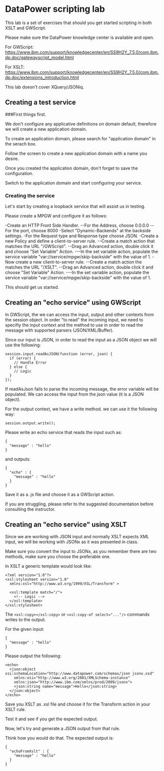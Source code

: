 # DataPower scripting lab

This lab is a set of exercises that should you get started scripting in both XSLT and GWScript.

Please make sure the DataPower knowledge center is available and open.

For GWScript: https://www.ibm.com/support/knowledgecenter/en/SS9H2Y_7.5.0/com.ibm.dp.doc/gatewayscript_model.html

For XSLT: https://www.ibm.com/support/knowledgecenter/en/SS9H2Y_7.5.0/com.ibm.dp.doc/extensions_introduction.html

This lab doesn't cover XQuery/JSONiq.

## Creating a test service

###First things first.

We don't configure any applicative definitions on domain default, therefore we will create a new application domain.

To create an application domain, please search for "application domain" in the serach box.

Follow the screen to create a new application domain with a name you desire.

Once you created the application domain, don't forget to save the configuration.

Switch to the application domain and start configuring your service.

### Creating the service

Let's start by creating a loopback service that will assist us in testing.

Please create a MPGW and configure it as follows:

-Create an HTTP Front Side Handler.
--For the Address, choose 0.0.0.0
--For the port, choose 8000
-Select "Dynamic-Backends" at the backside settings.
-For the Request type and Response type choose JSON.
-Create a new Policy and define a client-to-server rule.
--Create a match action that matches the URL "/GWScript".
--Drag an Advanced action, double click it and choose "Set Variable" Action.
---In the set variable action, populate the service variable "var://service/mpgw/skip-backside" with the value of 1.
-Now create a new client-to-server rule.
--Create a match action the matches the URL "/XSLT".
--Drag an Advanced action, double click it and choose "Set Variable" Action.
---In the set variable action, populate the service variable "var://service/mpgw/skip-backside" with the value of 1.


This should get us started.

## Creating an "echo service" using GWScript

In GWScript, the we can access the input, output and other contexts from the session object.
In order "to read" the incoming input, we need to specifiy the input context and the method to use in order to read the message with supported parsers (JSON/XML/Buffer).

Since our input is JSON, in order to read the input as a JSON object we will use the following:
```
session.input.readAsJSON(function (error, json) {
  if (error) {
    // Handle Error
  } else {
    // Logic  
  }
});
```

If readAsJson fails to parse the incoming message, the error variable will be populated.
We can access the input from the json value (it is a JSON object).

For the output context, we have a write method.
we can use it the following way:
```
session.output.write();
```

Please write an echo service that reads the input such as:
```
{
  "message" : "hello"
}
```

and outputs:
```
{
  "echo" : {
    "message" : "hello"
  }
}
```

Save it as a .js file and choose it as a GWScript action.

If you are struggling, please refer to the suggested documentation before consulting the instructor.

## Creating an "echo service" using XSLT

Since we are working with JSON input and normally XSLT expects XML input, we will be working with JSONx as it was presented in class.

Make sure you convert the input to JSONx, as you remember there are two methods, make sure you choose the preferable one.

In XSLT a generic template would look like:
```
<?xml version="1.0"?>
<xsl:stylesheet version="1.0"
  xmlns:xsl="http://www.w3.org/1999/XSL/Transform" >

  <xsl:template match="/">
    <!-- Logic -->
  </xsl:template>
</xsl:stylesheet>
```

The ```<xsl:copy></xsl:copy>``` or ```<xsl:copy-of select="..."/>``` commands writes to the output.

For the given input:
```
{
  "message" : "hello"
}
```

Please output the following:
```
<echo>
  <json:object xsi:schemaLocation="http://www.datapower.com/schemas/json jsonx.xsd"
    xmlns:xsi="http://www.w3.org/2001/XMLSchema-instance"
    xmlns:json="http://www.ibm.com/xmlns/prod/2009/jsonx">
    <json:string name="message">Hello</json:string>
  </json:object>
</echo>
```

Save you XSLT as .xsl file and choose it for the Transform action in your XSLT rule.

Test it and see if you get the expected output.


Now, let's try and generate a JSON output from that rule.

Think how you would do that. The expected output is:

```
{
  "echoFromXslt" : {
    "message" : "hello"
  }
}
```
